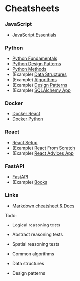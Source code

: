 # Cheatsheets

### JavaScript
* [JavaScript Essentials](./javascript/javascript-essentials.md)

### Python
* [Python Fundamentals](./python/python-fundamentals.md)
* [Python Design Patterns](./python/python-design-patterns.md)
* [Python Methods](./python/python-methods.md)
* (Example) [Data Structures](./python/examples/data-structures)
* (Example) [Algorithms](./python/examples/algorithms)
* (Example) [Design Patterns](./python/examples/design-patterns)
* (Example) [SQLAlchemy App](./python/examples/sqlalchemy/)

### Docker
* [Docker React](./docker/docker-react.md)
* [Docker Python](./docker/docker-python.md)

### React
* [React Setup](./react/react-setup.md)
* (Example) [React From Scratch](./react/examples/react-from-scratch.tsx)
* (Example) [React Advices App](./react/examples/react-advices-app.tsx)

### FastAPI
* [FastAPI](./fastapi/fastapi.md)
* (Example) [Books](./fastapi/examples/books.py)

### Links
* [Markdown cheatsheet & Docs](https://www.markdownguide.org/cheat-sheet/)

Todo:
* Logical reasoning tests
* Abstract reasoning tests
* Spatial reasoning tests

* Common algorithms
* Data structures
* Design patterns
